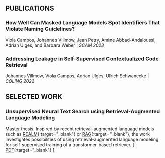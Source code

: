 ## PUBLICATIONS
### How Well Can Masked Language Models Spot Identifiers That Violate Naming Guidelines?
Viola Campos, Johannes Villmow, Jean Petry, Amine Abbad-Andaloussi, Adrian Ulges, and Barbara Weber |
_SCAM 2023_

### Addressing Leakage in Self-Supervised Contextualized Code Retrieval
Johannes Villmow, Viola Campos, Adrian Ulges, Ulrich Schwanecke |
_COLING 2022_



## SELECTED WORK
### Unsupervised Neural Text Search using Retrieval-Augmented Language Modeling
Master thesis. Inspired by recent retrieval-augmented language models such as [REALM](https://arxiv.org/abs/2002.08909){:target="_blank"} or [RAG](https://arxiv.org/abs/2005.11401){:target="_blank"}, the work investigates possibilities of using retrieval-augmented language modeling for self-supervised training of a transformer-based retriever. \[ [PDF](/assets/thesis_violacampos.pdf){:target="_blank"} \]

<!---### Spiking Networks for Event-Based Angular Velocity Regression 
Training of a Spiking Neural Network to predict the 3-DOF angular velocity of a rotating event camera from short event sequences. \[ [PDF](/assets/snn_angular_velocity.pdf){:target="_blank"} \| [code](https://gitlab.cs.hs-rm.de/vcampos/snn_angular_velocity){:target="_blank"} \]

### Object tracking with event cameras
Overview of current methods for event based tracking and implementation of a visual system which tracks moving objects using event based vision.
\[ [PDF](/assets/event_based_tracking.pdf){:target="_blank"} \| [code](https://gitlab.cs.hs-rm.de/vcampos/event_based_corner_tracker){:target="_blank"} \]

### Small Integral Trees
Development of a parallelized search algorithm for _Small Integral Trees_, connected acyclic graphs whose adjacency matrix has only integral eigenvalues. \[ [PDF](assets/family_of_integral_trees.pdf) \| [some examples](https://www.win.tue.nl/~aeb/graphs/integral_trees.html) \] --->











